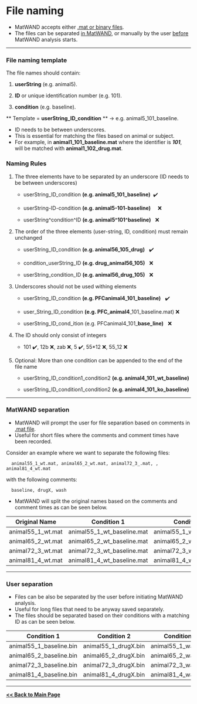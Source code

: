 # File naming
- MatWAND accepts either [.mat or binary files](/Inputs.md). 
- The files can be separated [in MatWAND](#matwand-separation), or manually by the user [before](#user-separation) MatWAND analysis starts.

---

### File naming template
The file names should contain:

1) **userString** (e.g. animal5).

2) **ID** or unique identification number (e.g. 101).

3) **condition** (e.g. baseline).

** Template = **userString_ID_condition** ** -> e.g. animal5\_101_baseline.

- ID needs to be between underscores. 
- This is essential for matching the files based on animal or subject.
- For example, in **animal1\_101_baseline.mat** where the identifier is ***101***, will be matched with  **animal1\_102_drug.mat**.

### Naming Rules
1. The three elements have to be separated by an underscore (ID needs to be between underscores)

      * userString_ID_condition **(e.g. animal5\_101_baseline)** &nbsp;:heavy_check_mark: 
      
      * userString-ID-condition **(e.g. animal5-101-baseline)**  &nbsp;&nbsp;&nbsp; :x: 
     
      * userString^condition^ID **(e.g. animal5^101^baseline)** &nbsp; :x: 

2. The order of the three elements (user-string, ID, condition) must remain unchanged

      * userString_ID_condition **(e.g. animal56\_105_drug)** &nbsp; :heavy_check_mark: 
      
      * condition_userString_ID **(e.g. drug\_animal56_105)** &nbsp; :x: 
      
      * userString_condition_ID **(e.g. animal56\_drug_105)** &nbsp; :x:  

3. Underscores should not be used withing elements

      * userString_ID_condition **(e.g. PFCanimal4\_101_baseline)** &nbsp; :heavy_check_mark:
      
      * user_String_ID_condition **(e.g. PFC\_animal4**_101_baseline.mat) :x:
      
      * userString_ID_cond_ition (e.g. PFCanimal4\_101_**base_line)** &nbsp;  :x:
      
4. The ID should only consist of integers

      * 101 :heavy_check_mark:, 12b :x:, zab :x:, 5 :heavy_check_mark:, 55*12 :x:, 55_12 :x:

5. Optional: More than one condition can be appended to the end of the file name

      * userString_ID_condition1_condition2 **(e.g. animal4\_101_wt_baseline)**
      
      * userString_ID_condition1_condition2 **(e.g. animal4\_101_ko_baseline)**
---

### MatWAND separation

- MatWAND will prompt the user for file separation based on comments in [.mat file](/Inputs.md).
- Useful for short files where the comments and comment times have been recorded.

Consider an example where we want to separate the following files: 

      animal55_1_wt.mat, animal65_2_wt.mat, animal72_3_.mat, , animal81_4_wt.mat
      
with the following comments:
      
      baseline, drugX, wash
      
- MatWAND will split the original names based on the comments and comment times as can be seen below. 

| Original Name | Condition 1 | Condition 2 | Condition 3 |
| ------------- | -------- | ----- | ---- |
| animal55_1_wt.mat | animal55_1_wt_baseline.mat | animal55_1_wt_drugX.mat | animal55_1_wt_wash.mat |
| animal65_2_wt.mat | animal65_2_wt_baseline.mat | animal65_2_wt_drugX.mat | animal65_2_wt_wash.mat |
| animal72_3_wt.mat | animal72_3_wt_baseline.mat | animal72_3_wt_drugX.mat | animal72_3_wt_wash.mat |
| animal81_4_wt.mat | animal81_4_wt_baseline.mat | animal81_4_wt_drugX.mat | animal81_4_wt_wash.mat |
       
---

### User separation

- Files can be also be separated by the user before initiating MatWAND analysis.
- Useful for long files that need to be anyway saved separately.
- The files should be separated based on their conditions with a matching ID as can be seen below.

| Condition 1 | Condition 2 | Condition 3 |
| -------- | ----- | ---- |
| animal55_1_baseline.bin | animal55_1_drugX.bin | animal55_1_wash.bin |
| animal65_2_baseline.bin | animal65_2_drugX.bin | animal65_2_wash.bin |
| animal72_3_baseline.bin | animal72_3_drugX.bin | animal72_3_wash.bin |
| animal81_4_baseline.bin | animal81_4_drugX.bin | animal81_4_wash.bin |

---

**[<< Back to Main Page](/index.md)**
